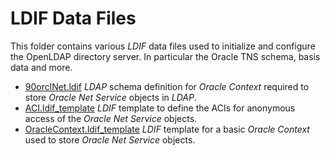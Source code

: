 # LDIF Data Files

This folder contains various *LDIF* data files used to initialize and configure
the OpenLDAP directory server. In particular the Oracle TNS schema, basis data
and more.

- [90orclNet.ldif](./90orclNet.ldif) *LDAP* schema definition for *Oracle Context*
  required to store *Oracle Net Service* objects in *LDAP*.
- [ACI.ldif_template](./ACI.ldif_template) *LDIF* template to define the ACIs for
  anonymous access of the *Oracle Net Service* objects.
- [OracleContext.ldif_template](./OracleContext.ldif_template) *LDIF* template
  for a basic *Oracle Context* used to store *Oracle Net Service* objects.
